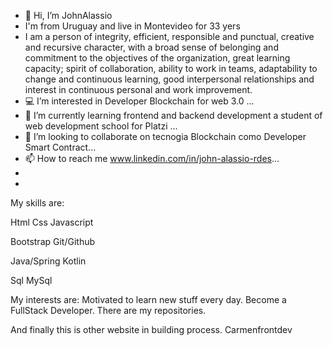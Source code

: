 - 👋 Hi, I’m JohnAlassio
-    I'm from Uruguay and live in Montevideo for 33 yers
-    I am a person of integrity, efficient, responsible and punctual, creative and recursive character, with a broad sense of belonging and commitment to the objectives of the organization, great learning capacity; spirit of collaboration, ability to work in teams, adaptability to change and continuous learning,  good interpersonal relationships and interest in continuous personal and work improvement.
- 💻 I’m interested in Developer Blockchain for web 3.0 ...
- 🌱 I’m currently learning frontend and backend development a student of web development school for Platzi ...
- 💞️ I’m looking to collaborate on tecnogia Blockchain como Developer Smart Contract...
- 📫 How to reach me www.linkedin.com/in/john-alassio-rdes...
- 
- 
 My skills are:

Html
Css
Javascript

Bootstrap
Git/Github

Java/Spring
Kotlin

Sql
MySql

My interests are:
Motivated to learn new stuff every day.
Become a FullStack Developer.
There are my repositories.

And finally this is other website in building process. Carmenfrontdev
<!---
JohnAlassio/JohnAlassio is a ✨ special ✨ repository because its `README.md` (this file) appears on your GitHub profile.
You can click the Preview link to take a look at your changes.
--->
